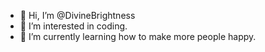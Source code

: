 - 👋 Hi, I’m @DivineBrightness
- 👀 I’m interested in coding.
- 🌱 I’m currently learning how to make more people happy.

<!---
DivineBrightness/DivineBrightness is a ✨ special ✨ repository because its `README.md` (this file) appears on your GitHub profile.
You can click the Preview link to take a look at your changes.
--->

